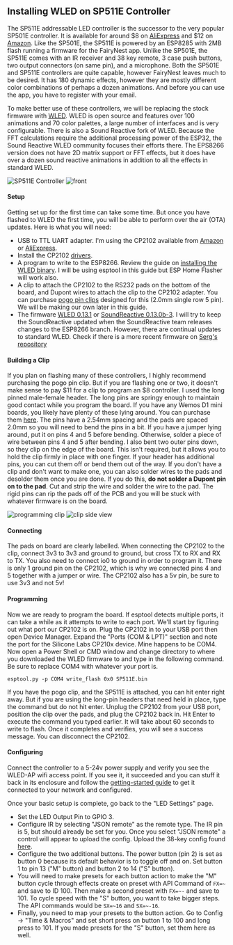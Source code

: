 ## Installing WLED on SP511E Controller

The SP511E addressable LED controller is the successor to the very popular SP501E controller. It is available for around $8 
on [AliExpress](https://www.aliexpress.com/item/1005002944086008.html?) and $12 on [Amazon](https://www.amazon.com/WS2811-WS2812-Controller-Bluetooth-DC5-24V/dp/B09CGNWDWF/). 
Like the SP501E, the SP511E is powered by an ESP8285 with 2MB flash running a firmware for the FairyNest app. 
Unlike the SP501E, the SP511E comes with an IR receiver and 38 key remote, 3 case push buttons, two output connectors (on same pin), 
and a microphone. Both the SP501E and SP511E controllers are quite capable, however FairyNest leaves much to be desired. 
It has 180 dynamic effects, however they are mostly different color combinations of perhaps a dozen animations. 
And before you can use the app, you have to register with your email.  

To make better use of these controllers, we will be replacing the stock firmware with [WLED](https://github.com/Aircoookie/WLED).
WLED is open source and features over 100 animations and 70 color palettes, a large number of interfaces and is very configurable.
There is also a Sound Reactive fork of WLED. Because the FFT calculations require the additional processing power of the ESP32, the Sound Reactive
WLED community focuses their efforts there. The EPS8266 version does not have 2D matrix support or FFT effects, but it does have
over a dozen sound reactive animations in addition to all the effects in standard WLED. 

![SP511E Controller](media/sp511e_remote_controller.png)
![front](media/sp511e_front.jpg)

#### Setup
Getting set up for the first time can take some time.  But once you have flashed to WLED the first time, you will be able
to perform over the air (OTA) updates.  Here is what you will need:
- USB to TTL UART adapter. I'm using the CP2102 available from [Amazon](https://www.amazon.com/HiLetgo-CP2102-Converter-Adapter-Downloader/dp/B00LODGRV8/) or [AliExpress](https://www.aliexpress.com/item/4000516394932.htm).
- Install the CP2102 [drivers](https://www.silabs.com/developers/usb-to-uart-bridge-vcp-drivers).
- A program to write to the ESP8266. Review the guide on [installing the WLED binary](https://kno.wled.ge/basics/install-binary/). I will be using esptool in this guide but ESP Home Flasher will work also.
- A clip to attach the CP2102 to the RS232 pads on the bottom of the board, and Dupont wires to attach the clip to the CP2102 adapter. You can purchase [pogo pin clips](https://www.aliexpress.com/item/1005001409579446.html) designed for this (2.0mm single row 5 pin). We will be making our own later in this guide.
- The firmware [WLED 0.13.1](https://github.com/scottrbailey/WLED-Utils/raw/gh-pages/firmware/WLED_0.13.1_sp511e.bin) or [SoundReactive 0.13.0b-3](https://github.com/scottrbailey/WLED-Utils/raw/gh-pages/firmware/soundReactive_0.13.0-b3_sp511e.bin). I will try to keep the SoundReactive updated when the SoundReactive team releases changes to the ESP8266 branch. However, there are continual updates to standard WLED. Check if there is a more recent firmware on [Serg's repository](https://github.com/srg74/WLED-wemos-shield/tree/master/resources/Firmware/WLED_wemos_shield/)

#### Building a Clip
If you plan on flashing many of these controllers, I highly recommend purchasing the pogo pin clip. 
But if you are flashing one or two, it doesn't make sense to pay $11 for a clip to program an $8 controller. 
I used the long pinned male-female header. The long pins are springy enough to maintain good contact while you program the board.
If you have any Wemos D1 mini boards, you likely have plenty of these lying around. You can purchase them [here](https://www.aliexpress.com/item/1005003183490511.html).
The pins have a 2.54mm spacing and the pads are spaced 2.0mm so you will need to bend the pins in a bit. 
If you have a jumper lying around, put it on pins 4 and 5 before bending. Otherwise, solder a piece of wire between pins 4 and 5 after bending. 
I also bent two outer pins down, so they clip on the edge of the board. This isn't required, but it allows you to hold the 
clip firmly in place with one finger. If your header has additional pins, you can cut them off or bend them out of the way. 
If you don't have a clip and don't want to make one, you can also solder wires to the pads and desolder them once you are done. 
If you do this, __do not solder a Dupont pin on to the pad__. Cut and strip the wire and solder the wire to the pad. 
The rigid pins can rip the pads off of the PCB and you will be stuck with whatever firmware is on the board.  

![programming clip](media/sp511_with_clip.jpg)
![clip side view](media/programming_clip_side.jpg)
#### Connecting
The pads on board are clearly labelled. When connecting the CP2102 to the clip, connect 3v3 to 3v3 and ground to ground,
but cross TX to RX and RX to TX. You also need to connect io0 to ground in order to program it. There is only 1 ground pin on the
CP2102, which is why we connected pins 4 and 5 together with a jumper or wire. The CP2102 also has a 5v pin, be sure to use 3v3 and not 5v!
 
#### Programming
Now we are ready to program the board. If esptool detects multiple ports, it can take a while as it attempts to write to each port. 
We'll start by figuring out what port our CP2102 is on. Plug the CP2102 in to your USB port then
open Device Manager. Expand the "Ports (COM & LPT)" section and note the port for the Silicone Labs CP210x device.
Mine happens to be COM4. Now open a Power Shell or CMD window and change directory to where you downloaded the WLED firmware 
to and type in the following command.  Be sure to replace COM4 with whatever your port is.  

`esptool.py -p COM4 write_flash 0x0 SP511E.bin`  

If you have the pogo clip, and the SP511E is attached, you can hit enter right away. But if you are using the long-pin 
headers that need held in place, type the command but do not hit enter. Unplug the CP2102 from your USB port, position the clip
over the pads, and plug the CP2102 back in. Hit Enter to execute the command you typed earlier. It will take about 60 seconds
to write to flash. Once it completes and verifies, you will see a success message. You can disconnect the CP2102.

#### Configuring
Connect the controller to a 5-24v power supply and verify you see the WLED-AP wifi access point. If you see it, it succeeded
and you can stuff it back in its enclosure and follow the [getting-started guide](https://kno.wled.ge/basics/getting-started/) 
to get it connected to your network and configured. 

Once your basic setup is complete, go back to the "LED Settings" page.
- Set the LED Output Pin to GPIO 3. 
- Configure IR by selecting "JSON remote" as the remote type. The IR pin is 5, but should already be set for you. Once you select "JSON remote" a control will appear to upload the config.  Upload the 38-key config found [here](https://kno.wled.ge/interfaces/json-ir/json_infrared/).
- Configure the two additional buttons. The power button (pin 2) is set as button 0 because its default behavior is to toggle off and on. Set button 1 to pin 13 ("M" button) and button 2 to 14 ("S" button). 
- You will need to make presets for each button action to make the "M" button cycle through effects create on preset with API Command of `FX=~` and save to ID 100. Then make a second preset with `FX=~-` and save to 101. To cycle speed with the "S" button, you want to take bigger steps. The API commands would be `SX=~16` and `SX=~-16`.
- Finally, you need to map your presets to the button action. Go to Config -> "Time & Macros" and set short press on button 1 to 100 and long press to 101. If you made presets for the "S" button, set them here as well.
